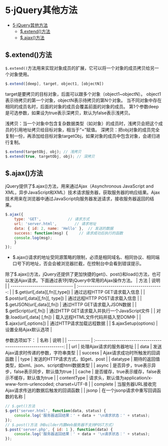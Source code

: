 # 5·jQuery其他方法

- [5·jQuery其他方法](#5jquery其他方法)
  - [$.extend()方法](#extend方法)
  - [$.ajax()方法](#ajax方法)


## $.extend()方法
`$.extend()`方法用来实现对象成员的扩展，它可以将一个对象的成员拷贝给另一个对象使用。

```js
$.extend([deep], target, object1, [objectN])
```

target是要拷贝的目标对象，后面可以跟多个对象（object1~objectN）。
object1表示待拷贝的第一个对象，objectN表示待拷贝的第N个对象。
当不同对象中存在相同的成员名时，后面的对象的成员会覆盖前面的对象的成员。
第1个参数deep是可选参数，如果设为true表示深拷贝，默认为false表示浅拷贝。

浅拷贝：当一个对象中包含复杂数据类型（如对象）的成员时，浅拷贝会把这个成员的引用地址拷贝给目标对象，相当于“=”赋值。
深拷贝：把obj对象的成员完全复制一份，再添加给目标对象targetObj，如果对象的成员中包含对象，会递归进行复制。

```js
$.extend(targetObj, obj); // 浅拷贝
$.extend(true, targetObj, obj); // 深拷贝
```

## $.ajax()方法
jQuery提供了$.ajax()方法，用来通过Ajax（Asynchronous JavaScript and XML，异步JavaScript和XML）技术请求服务器，获取服务器的响应结果。Ajax技术用来在浏览器中通过JavaScript向服务器发送请求，接收服务器返回的结果。

```js
$.ajax({
    type: 'GET',            // 请求方式
    url: 'server.html',        // 请求地址
    data: { id: 2, name: 'Hello' },  // 发送的数据
    success: function(msg) {     // 请求成功后执行的函数
    console.log(msg);
    }
});
 ```

- $.ajax()请求的地址受同源策略的限制，必须是相同域名、相同协议、相同端口号下的地址，否会会被浏览器拦截，在控制台中会看到错误提示。

除了$.ajax()方法，jQuery还提供了更加快捷的get()、post()和load()方法，也可以发送Ajax请求。下面通过表1列举jQuery中常用的Ajax操作方法。
| 方法                            |                     说明                     |
| ------------------------------- | :------------------------------------------: |
| $.get(url[,data][,fn][,type])   |         通过远程HTTP GET请求载入信息         |
| $.post(url[,data][,fn][, type]) |        通过远程HTTP POST请求载入信息         |
| $.getJSON(url[,data][,fn])      |         通过HTTP GET请求载入JSON数据         |
| $.getScript(url[,fn])           | 通过HTTP GET请求载入并执行一个JavaScript文件 |
| 对象.load(url[,data] [,fn])     |      载入远程HTML文件代码并插入至DOM中       |
| $.ajax(url[,options])           |           通过HTTP请求加载远程数据           |
| $.ajaxSetup(options)            |             设置全局Ajax默认选项             |

参数选项如下：
| 名称        |                               说明                               |
| ----------- | :--------------------------------------------------------------: |
| url         |                     处理Ajax请求的服务器地址                     |
| data        |               发送Ajax请求时传递的参数，字符串类型               |
| success     |                  Ajax请求成功时所触发的回调函数                  |
| type        |                 发送的HTTP请求方式，如get、post                  |
| datatype    |       期待的返回值类型，如xml、json、script或html数据类型        |
| async       |       是否异步，true表示异步，false表示同步，默认值为true        |
| cache       |      是否缓存，true表示缓存，false表示不缓存，默认值为true       |
| contentType | 请求头，默认值为application/x-www-form-urlencoded; charset=UTF-8 |
| complete    |       当服务器URL接收完Ajax请求传送的数据后触发的回调函数        |
| jsonp       |               在一个jsonp请求中重写回调函数的名称                |


```js
// $.get()方法
$.get('server.html', function(data, status) {
    console.log('服务器返回结果：' + data + '\n请求状态：' + status);
});
// $.post()方法（HBuilder内置Web服务器不支持POST方式）
$.post('server.php', { id: 1 }, function(data) {
    console.log('服务器返回结果：' + data + '\n请求状态：' + status);
});
```
